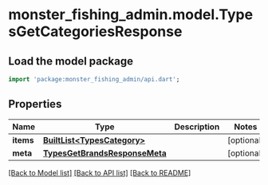# monster_fishing_admin.model.TypesGetCategoriesResponse

## Load the model package
```dart
import 'package:monster_fishing_admin/api.dart';
```

## Properties
Name | Type | Description | Notes
------------ | ------------- | ------------- | -------------
**items** | [**BuiltList&lt;TypesCategory&gt;**](TypesCategory.md) |  | [optional] 
**meta** | [**TypesGetBrandsResponseMeta**](TypesGetBrandsResponseMeta.md) |  | [optional] 

[[Back to Model list]](../README.md#documentation-for-models) [[Back to API list]](../README.md#documentation-for-api-endpoints) [[Back to README]](../README.md)


